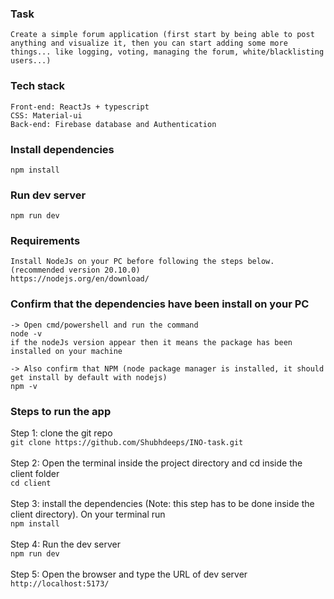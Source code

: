 ### Task

```
Create a simple forum application (first start by being able to post anything and visualize it, then you can start adding some more things... like logging, voting, managing the forum, white/blacklisting users...)
```

### Tech stack

```
Front-end: ReactJs + typescript
CSS: Material-ui
Back-end: Firebase database and Authentication
```

### Install dependencies

`npm install`

### Run dev server

`npm run dev`


### Requirements
```
Install NodeJs on your PC before following the steps below. (recommended version 20.10.0)
https://nodejs.org/en/download/
```

### Confirm that the dependencies have been install on your PC
```
-> Open cmd/powershell and run the command
node -v
if the nodeJs version appear then it means the package has been installed on your machine

-> Also confirm that NPM (node package manager is installed, it should get install by default with nodejs)
npm -v

```

### Steps to run the app

Step 1: clone the git repo 
<br />
`git clone https://github.com/Shubhdeeps/INO-task.git`
<br />
<br />
Step 2: Open the terminal inside the project directory and cd inside the client folder
<br />
`cd client`
<br />
<br />
Step 3: install the dependencies (Note: this step has to be done inside the client directory).
On your terminal run
<br />
`npm install`
<br />
<br />
Step 4: Run the dev server
<br />
`npm run dev`
<br />
<br />
Step 5: Open the browser and type the URL of dev server
<br />
`http://localhost:5173/`

